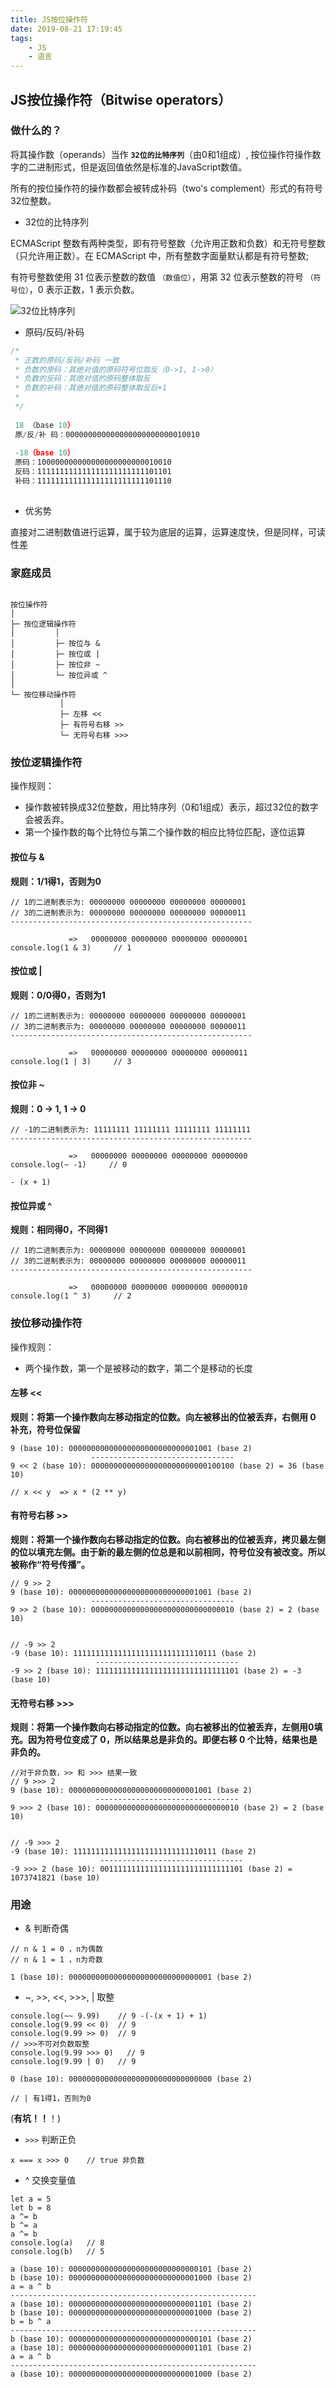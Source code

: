 ```yaml
---
title: JS按位操作符
date: 2019-08-21 17:19:45
tags: 
    - JS
    - 语言
---
```


## JS按位操作符（Bitwise operators）

### 做什么的？

将其操作数（operands）当作 **`32位的比特序列`**（由0和1组成）, 按位操作符操作数字的二进制形式，但是返回值依然是标准的JavaScript数值。

所有的按位操作符的操作数都会被转成补码（two's complement）形式的有符号32位整数。

- 32位的比特序列

ECMAScript 整数有两种类型，即有符号整数（允许用正数和负数）和无符号整数（只允许用正数）。在 ECMAScript 中，所有整数字面量默认都是有符号整数;

<!-- more -->

有符号整数使用 31 位表示整数的数值 `（数值位）`，用第 32 位表示整数的符号 `（符号位）`，0 表示正数，1 表示负数。

![32位比特序列](JS按位操作符/32bit.gif)

- 原码/反码/补码

```js
/*
 * 正数的原码/反码/补码 一致
 * 负数的原码：其绝对值的原码符号位取反（0->1, 1->0）
 * 负数的反码：其绝对值的原码整体取反
 * 负数的补码：其绝对值的原码整体取反后+1
 *
 */
 
 18 （base 10）
 原/反/补 码：000000000000000000000000010010
 
 -18（base 10）
 原码：100000000000000000000000010010
 反码：111111111111111111111111101101
 补码：111111111111111111111111101110
 
```
- 优劣势

直接对二进制数值进行运算，属于较为底层的运算，运算速度快，但是同样，可读性差


### 家庭成员

```text

按位操作符
│
├─ 按位逻辑操作符
│         │
│         ├─ 按位与 &
│         ├─ 按位或 |
│         ├─ 按位非 ~
│         └─ 按位异或 ^
│
└─ 按位移动操作符
           │ 
           ├─ 左移 <<
           ├─ 有符号右移 >>
           └─ 无符号右移 >>>

```

### 按位逻辑操作符

操作规则：

- 操作数被转换成32位整数，用比特序列（0和1组成）表示，超过32位的数字会被丢弃。
- 第一个操作数的每个比特位与第二个操作数的相应比特位匹配，逐位运算


#### 按位与 &

**规则：1/1得1，否则为0**

```
// 1的二进制表示为: 00000000 00000000 00000000 00000001
// 3的二进制表示为: 00000000 00000000 00000000 00000011
------------------------------------------------------

             =>   00000000 00000000 00000000 00000001
console.log(1 & 3)     // 1

```

#### 按位或 |

**规则：0/0得0，否则为1**

```
// 1的二进制表示为: 00000000 00000000 00000000 00000001
// 3的二进制表示为: 00000000 00000000 00000000 00000011
------------------------------------------------------

             =>   00000000 00000000 00000000 00000011
console.log(1 | 3)     // 3

```

#### 按位非 ~

**规则：0 -> 1, 1 -> 0**

```text
// -1的二进制表示为: 11111111 11111111 11111111 11111111
------------------------------------------------------

             =>   00000000 00000000 00000000 00000000
console.log(~ -1)     // 0

- (x + 1)

```

#### 按位异或 ^

**规则：相同得0，不同得1**

```
// 1的二进制表示为: 00000000 00000000 00000000 00000001
// 3的二进制表示为: 00000000 00000000 00000000 00000011
------------------------------------------------------

             =>   00000000 00000000 00000000 00000010
console.log(1 ^ 3)     // 2

```

### 按位移动操作符

操作规则：

- 两个操作数，第一个是被移动的数字，第二个是移动的长度


#### 左移  <<

**规则：将第一个操作数向左移动指定的位数。向左被移出的位被丢弃，右侧用 0 补充，符号位保留**

```
9 (base 10): 00000000000000000000000000001001 (base 2)
                  --------------------------------
9 << 2 (base 10): 00000000000000000000000000100100 (base 2) = 36 (base 10)

// x << y  => x * (2 ** y)
```

#### 有符号右移  >>

**规则：将第一个操作数向右移动指定的位数。向右被移出的位被丢弃，拷贝最左侧的位以填充左侧。由于新的最左侧的位总是和以前相同，符号位没有被改变。所以被称作“符号传播”。**

```
// 9 >> 2
9 (base 10): 00000000000000000000000000001001 (base 2)
                  --------------------------------
9 >> 2 (base 10): 00000000000000000000000000000010 (base 2) = 2 (base 10)


// -9 >> 2
-9 (base 10): 11111111111111111111111111110111 (base 2)
                   --------------------------------
-9 >> 2 (base 10): 11111111111111111111111111111101 (base 2) = -3 (base 10)
```


#### 无符号右移  >>>

**规则：将第一个操作数向右移动指定的位数。向右被移出的位被丢弃，左侧用0填充。因为符号位变成了 0，所以结果总是非负的。即便右移 0 个比特，结果也是非负的。**

```
//对于非负数，>> 和 >>> 结果一致
// 9 >>> 2  
9 (base 10): 00000000000000000000000000001001 (base 2)
                   --------------------------------
9 >>> 2 (base 10): 00000000000000000000000000000010 (base 2) = 2 (base 10)


// -9 >>> 2
-9 (base 10): 11111111111111111111111111110111 (base 2)
                    --------------------------------
-9 >>> 2 (base 10): 00111111111111111111111111111101 (base 2) = 1073741821 (base 10)
```

### 用途

- & 判断奇偶

```
// n & 1 = 0 ，n为偶数
// n & 1 = 1 ，n为奇数

1 (base 10): 00000000000000000000000000000001 (base 2)
```

- ~, >>, <<, >>>, | 取整 

```
console.log(~~ 9.99)    // 9 -(-(x + 1) + 1)
console.log(9.99 << 0)  // 9
console.log(9.99 >> 0)  // 9
// >>>不可对负数取整
console.log(9.99 >>> 0)   // 9
console.log(9.99 | 0)   // 9

0 (base 10): 00000000000000000000000000000000 (base 2)

// | 有1得1，否则为0
```
(**有坑！！**！)

- `>>>` 判断正负

```
x === x >>> 0    // true 非负数
```

- ^ 交换变量值

```
let a = 5
let b = 8
a ^= b
b ^= a
a ^= b
console.log(a)   // 8
console.log(b)   // 5

a (base 10): 00000000000000000000000000000101 (base 2)
b (base 10): 00000000000000000000000000001000 (base 2)
a = a ^ b
-------------------------------------------------------
a (base 10): 00000000000000000000000000001101 (base 2)
b (base 10): 00000000000000000000000000001000 (base 2)
b = b ^ a
-------------------------------------------------------
b (base 10): 00000000000000000000000000000101 (base 2)
a (base 10): 00000000000000000000000000001101 (base 2)
a = a ^ b
-------------------------------------------------------
a (base 10): 00000000000000000000000000001000 (base 2)
```
